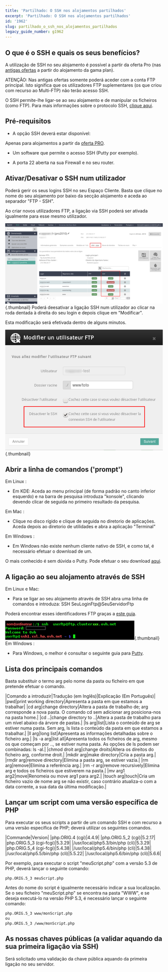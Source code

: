 ```yaml
---
title: 'Partilhado: O SSH nos alojamentos partilhados'
excerpt: 'Partilhado: O SSH nos alojamentos partilhados'
id: '1962'
slug: partilhado_o_ssh_nos_alojamentos_partilhados
legacy_guide_number: g1962
---
```



## O que é o SSH e quais os seus benefícios?
A utilização de SSH no seu alojamento é possível a partir da oferta Pro (nas [antigas ofertas](https://www.ovh.pt/alojamento-partilhado/antigas_ofertas_alojamento_partilhado.xml) a partir do alojamento da gama plan).

ATENÇÃO: Nas antigas ofertas somente poderá aceder com a conta FTP principal. Isto significa que os utilizadores FTP suplementares (os que criou com recurso ao Multi-FTP) não terão acesso SSH.

O SSH permite-lhe ligar-se ao seu alojamento e de manipular os ficheiros (como FTP).
Para mais informações sobre o protocolo SSH, [clique aqui](https://pt.wikipedia.org/wiki/SSH).


## Pré-requisitos

- A opção SSH deverá estar disponível:

Apenas para alojamentos a partir da [oferta PRO](https://www.ovh.pt/alojamento-partilhado/alojamento-partilhado-pro.xml).


- Um software que permite o acesso SSH (Putty por exemplo).

- A porta 22 aberta na sua Firewall e no seu router.




## Ativar/Desativar o SSH num utilizador
Poderá gerir os seus logins SSH no seu Espaço Cliente. Basta que clique no nome do seu alojamento por baixo da secção alojamento e aceda ao separador "FTP - SSH".

Ao criar novos utilizadores FTP, a ligação via SSH poderá ser ativada igualmente para esse mesmo utilizador.

![](images/img_3945.jpg){.thumbnail}
Poderá deesativar a ligação SSH num utilizador ao clicar na roda dentada à direita do seu login e depois clique em "Modificar".

Esta modificação será efetivada dentro de alguns minutos.

![](images/img_3946.jpg){.thumbnail}


## Abrir a linha de comandos ('prompt')
Em Linux :

- Em KDE: Aceda ao menu principal (de forma padrão no canto inferior esquerdo) e na barra de pesquisa introduza "konsole", clicando devendo clicar de seguida no primeiro resultado da pesquisa.

Em Mac :
- Clique no disco rígido e clique de seguida no diretorio de aplicações. Aceda depois ao diretorio de utilidades e abra a aplicação "Terminal"

Em Windows :


- Em Windows não existe nenhum cliente nativo de SSH, e como tal, é necessário efetuar o download de um.

O mais conhecido é sem dúvida o Putty. Pode efetuar o seu download [aqui](http://www.putty.org/).


## A ligação ao seu alojamento através de SSH
Em Linux e Mac:

- Para se ligar ao seu alojamento através de SSH abra uma linha de comandos e introduza:
SSH SeuLoginFtp@SeuServidorFtp


Poderá encontrar esses identificadores FTP graças a [este guia](https://www.ovh.com/fr/g1909.mutualise_gerer_et_acceder_a_ses_mots_de_passe#les_differents_mots_de_passe_lies_au_service_mutualise_dovh_la_connexion_ftp).

![](images/img_3093.jpg){.thumbnail}
Em Windows :

- Para Windows, o melhor é consultar o seguinte guia para [Putty](https://www.ovh.com/fr/g1964.mutualise_utilisation_de_putty_sur_windows).




## Lista dos principais comandos
Basta substituir o termo arg pelo nome da pasta ou ficheiro em que pretende efetuar o comando.

|Comando a introduzir|Tradução (em Inglês)|Explicação (Em Português)|
|pwd|print working directory|Apresenta a pasta em que estamos a trabalhar|
|cd arg|change directory|Altera a pasta de trabalho de; arg corresponde a nova pasta. O comando cd sem adicionar arg posiciona-nos na pasta home.|
|cd ..|change directory to ..|Altera a pasta de trabalho para um nível abaixo da árvore de pastas.|
|ls arg|list|Lista o conteúdo de arg se estiver numa pasta. Sem arg, ls lista o conteúdo da pasta em que estamos a trabalhar.|
|ll arg|long list|Apresenta as informações detalhadas sobre o ficheiro arg.|
|ls -a arg|list all|Apresenta todos os ficheiros de arg, mesmo os que começam por .., se estiver numa pasta. As opções de ls podem ser combinadas: ls -al.|
|chmod droit arg|change droits|Altera os direitos do ficheiro arg, conforme droit.|
|mkdir arg|make directory|Cria a pasta arg.|
|rmdir arg|remove directory|Elimina a pasta arg, se estiver vazia.|
|rm arg|remove|Elimina a referência arg.|
|rm -r arg|remove recursively|Elimina arg e todos os ficheiros que estiverem na pasta.|
|mv arg1 arg2|move|Renomeia ou move arg1 para arg2.|
|touch arg|touch|Cria um ficheiro vazio de nome arg se não existir, caso contrário atualiza-o com a data corrente, a sua data da última modificação.|




## Lançar um script com uma versão específica de PHP
Para executar os seus scripts a partir de um comando SSH e com recurso a uma versão específica de PHP; deverá utilizar os seguintes comandos.

|Commande|Version|
|php.ORIG.4 (cgi)|4.4.9|
|php.ORIG.5_2 (cgi)|5.2.17|
|php.ORIG.5_3 (cgi-fcgi)|5.3.29|
|/usr/local/php5.3/bin/php (cli)|5.3.29|
|php.ORIG.5_4 (cgi-fcgi)|5.4.38|
|/usr/local/php5.4/bin/php (cli)|5.4.38|
|/usr/local/php5.5/bin/php (cli)|5.5.22|
|/usr/local/php5.6/bin/php (cli)|5.6.6|


Por exemplo, para executar o script "meuScript.php" com a versão 5.3 de PHP, deverá lançar o seguinte comando:

```
php.ORIG.5_3 meuScript.php
```


Antes do nome do script é igualmente necessário indicar a sua localização.
Se o seu ficheiro "meuScript.php" se encontra na pasta "WWW", e se deseja executá-lo na versão PHP 5.3, é necessário lançar o seguinte comando:

```
php.ORIG.5_3 www/monScript.php
ou
php.ORIG.5_3 /www/monScript.php
```




## As nossas chaves públicas (a validar aquando da sua primeira ligação via SSH)
Será solicitado uma validação da chave pública aquando da primeira ligação no seu servidor.

